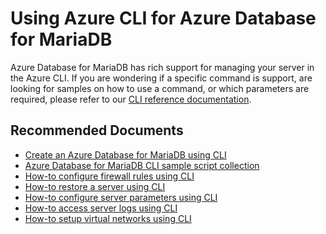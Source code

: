 <properties
	pageTitle="Design, Development, and APIs for MariaDB - CLI"
	description="Design, Development, and APIs for MariaDB - CLI"
	service="microsoft.dbformariadb"
	resource="servers"
	authors="jan-eng"
    ms.author="janeng"
	displayOrder="10"
	selfHelpType="resource"
	supportTopicIds="32640114"
	resourceTags="servers, databases"
	productPesIds="16617"
	cloudEnvironments="public"
	articleId="mariadbazurecli"
/>

# Using Azure CLI for Azure Database for MariaDB

Azure Database for MariaDB has rich support for managing your server in the Azure CLI. If you are wondering if a specific command is support, are looking for samples on how to use a command, or which parameters are required, please refer to our [CLI reference documentation](https://docs.microsoft.com/cli/azure/mariadb?view=azure-cli-latest).

## **Recommended Documents**

* [Create an Azure Database for MariaDB using CLI](https://docs.microsoft.com/azure/mariadb/quickstart-create-mariadb-server-database-using-azure-cli)<br>
* [Azure Database for MariaDB CLI sample script collection](https://docs.microsoft.com/azure/mariadb/sample-scripts-azure-cli)<br>
* [How-to configure firewall rules using CLI](https://docs.microsoft.com/azure/mariadb/howto-manage-firewall-cli)<br>
* [How-to restore a server using CLI](https://docs.microsoft.com/azure/mariadb/howto-restore-server-cli)<br>
* [How-to configure server parameters using CLI](https://docs.microsoft.com/azure/mariadb/howto-configure-server-parameters-cli)<br>
* [How-to access server logs using CLI](https://docs.microsoft.com/azure/mariadb/howto-configure-server-logs-cli)<br>
* [How-to setup virtual networks using CLI](https://docs.microsoft.com/azure/mariadb/howto-manage-vnet-cli)
